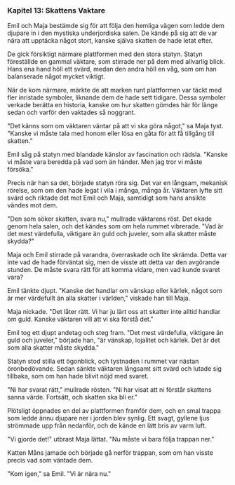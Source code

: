### **Kapitel 13: Skattens Vaktare**

Emil och Maja bestämde sig för att följa den hemliga vägen som ledde dem djupare in i den mystiska underjordiska salen. De kände på sig att de var nära att upptäcka något stort, kanske själva skatten de hade letat efter.

De gick försiktigt närmare plattformen med den stora statyn. Statyn föreställde en gammal väktare, som stirrade ner på dem med allvarlig blick. Hans ena hand höll ett svärd, medan den andra höll en våg, som om han balanserade något mycket viktigt.

När de kom närmare, märkte de att marken runt plattformen var täckt med fler inristade symboler, liknande dem de hade sett tidigare. Dessa symboler verkade berätta en historia, kanske om hur skatten gömdes här för länge sedan och varför den vaktades så noggrant.

"Det känns som om väktaren väntar på att vi ska göra något," sa Maja tyst. "Kanske vi måste tala med honom eller lösa en gåta för att få tillgång till skatten."

Emil såg på statyn med blandade känslor av fascination och rädsla. "Kanske vi måste vara beredda på vad som än händer. Men jag tror vi måste försöka."

Precis när han sa det, började statyn röra sig. Det var en långsam, mekanisk rörelse, som om den hade legat i vila i många, många år. Väktaren lyfte sitt svärd och riktade det mot Emil och Maja, samtidigt som hans ansikte vändes mot dem.

"Den som söker skatten, svara nu," mullrade väktarens röst. Det ekade genom hela salen, och det kändes som om hela rummet vibrerade. "Vad är det mest värdefulla, viktigare än guld och juveler, som alla skatter måste skydda?"

Maja och Emil stirrade på varandra, överraskade och lite skrämda. Detta var inte vad de hade förväntat sig, men de visste att detta var den avgörande stunden. De måste svara rätt för att komma vidare, men vad kunde svaret vara?

Emil tänkte djupt. "Kanske det handlar om vänskap eller kärlek, något som är mer värdefullt än alla skatter i världen," viskade han till Maja.

Maja nickade. "Det låter rätt. Vi har ju lärt oss att skatter inte alltid handlar om guld. Kanske väktaren vill att vi ska förstå det."

Emil tog ett djupt andetag och steg fram. "Det mest värdefulla, viktigare än guld och juveler," började han, "är vänskap, lojalitet och kärlek. Det är det som alla skatter måste skydda."

Statyn stod stilla ett ögonblick, och tystnaden i rummet var nästan öronbedövande. Sedan sänkte väktaren långsamt sitt svärd och lutade sig tillbaka, som om han hade blivit nöjd med svaret.

"Ni har svarat rätt," mullrade rösten. "Ni har visat att ni förstår skattens sanna värde. Fortsätt, och skatten ska bli er."

Plötsligt öppnades en del av plattformen framför dem, och en smal trappa som ledde ännu djupare ner i jorden blev synlig. Ett svagt, gyllene ljus strömmade upp från nedanför, och de kände en lätt bris av varm luft.

"Vi gjorde det!" utbrast Maja lättat. "Nu måste vi bara följa trappan ner."

Katten Måns jamade och började gå nerför trappan, som om han visste precis vad som väntade dem.

"Kom igen," sa Emil. "Vi är nära nu."

